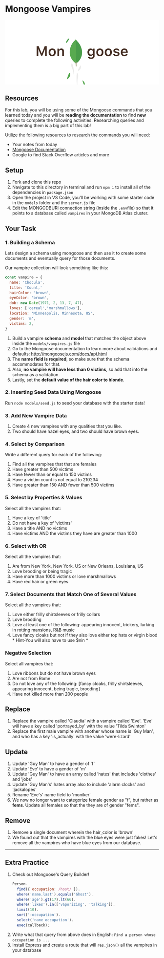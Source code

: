 # Mongoose Vampires
<p align="center"><img src="repo_banner.png"></p>

## Resources
For this lab, you will be using some of the Mongoose commands that you learned today and you will be **reading the documentation** to find **new** queries to complete the following activities. Researching queries and implementing them is a big part of this lab!

Utilize the following resources to research the commands you will need:
- Your notes from today
- [Mongoose Documentation](https://mongoosejs.com/docs/index.html)
- Google to find Stack Overflow articles and more

## Setup
1. Fork and clone this repo
1. Navigate to this directory in terminal and run `npm i` to install all of the dependencies in `package.json`
1. Open the project in VS Code, you'll be working with some starter code in the `models` folder and the `server.js` file
1. Edit the MONGODBURI connection string (inside the `.env`file) so that it points to a database called `vampires` in your MongoDB Atlas cluster.


## Your Task
### 1. Building a Schema
Lets design a schema using mongoose and then use it to create some documents and eventually query for those documents.

Our vampire collection will look something like this:

``` javascript
const vampire = {
  name: 'Chocula',
  title: 'Count,'
  hairColor: 'brown',
  eyeColor: 'brown',
  dob: new Date(1971, 2, 13, 7, 47),
  loves: ['cereal','marshmallows'],
  location: 'Minneapolis, Minnesota, US',
  gender: 'm',
  victims: 2,
}
```

1. Build a vampire **schema** and **model** that matches the object above inside the `models/vampires.js` file
1. Go to the Mongoose documentation to learn more about validations and defaults: http://mongoosejs.com/docs/api.html
1. The **name field is required**, so make sure that the schema accommodates for that.
1. Also, **no vampire will have less than 0 victims**, so add that into the schema as a validation.
1. Lastly, set the **default value of the hair color to blonde**.



### 2. Inserting Seed Data Using Mongoose
Run `node models/seed.js` to seed your database with the starter data!


### 3. Add New Vampire Data
1. Create 4 new vampires with any qualities that you like. 
1. Two should have hazel eyes, and two should have brown eyes.


### 4. Select by Comparison
Write a different query for each of the following:
1. Find all the vampires that that are females
2. Have greater than 500 victims
3. Have fewer than or equal to 150 victims
4. Have a victim count is not equal to 210234
5. Have greater than 150 AND fewer than 500 victims


### 5. Select by Properties & Values
Select all the vampires that:
1. Have a key of 'title'
2. Do not have a key of 'victims'
3. Have a title AND no victims
4. Have victims AND the victims they have are greater than 1000


### 6. Select with OR
Select all the vampires that:
1. Are from New York, New York, US or New Orleans, Louisiana, US
2. Love brooding or being tragic
3. Have more than 1000 victims or love marshmallows
4. Have red hair or green eyes


### 7. Select Documents that Match One of Several Values
Select all the vampires that:
1. Love either frilly shirtsleeves or frilly collars
2. Love brooding
3. Love at least one of the following: appearing innocent, trickery, lurking in rotting mansions, R&B music
4. Love fancy cloaks but not if they also love either top hats or virgin blood * Hint-You will also have to use $nin *


### Negative Selection
Select all vampires that:
1. Love ribbons but do not have brown eyes
2. Are not from Rome
3. Do not love any of the following: [fancy cloaks, frilly shirtsleeves, appearing innocent, being tragic, brooding]
5. Have not killed more than 200 people


## Replace
1. Replace the vampire called 'Claudia' with a vampire called 'Eve'. 'Eve' will have a key called 'portrayed_by' with the value 'Tilda Swinton'
2. Replace the first male vampire with another whose name is 'Guy Man', and who has a key 'is_actually' with the value 'were-lizard'


## Update
1. Update 'Guy Man' to have a gender of 'f'
2. Update 'Eve' to have a gender of 'm'
3. Update 'Guy Man' to have an array called 'hates' that includes 'clothes' and 'jobs'
4. Update 'Guy Man's' hates array also to include 'alarm clocks' and 'jackalopes'
5. Rename 'Eve's' name field to 'moniker'
6. We now no longer want to categorize female gender as "f", but rather as **fems**. Update all females so that the they are of gender "fems".



## Remove

1. Remove a single document wherein the hair_color is 'brown'
2. We found out that the vampires with the blue eyes were just fakes! Let's remove all the vampires who have blue eyes from our database.
<hr>


## Extra Practice
1. Check out Mongoose's Query Builder!
    ```js
    Person.
      find({ occupation: /host/ }).
      where('name.last').equals('Ghost').
      where('age').gt(17).lt(66).
      where('likes').in(['vaporizing', 'talking']).
      limit(10).
      sort('-occupation').
      select('name occupation').
      exec(callback);
    ```
1. Write what that query from above does in English: `Find a person whose occupation is ...`
1. Install Express and create a route that will `res.json()` all the vampires in your database
